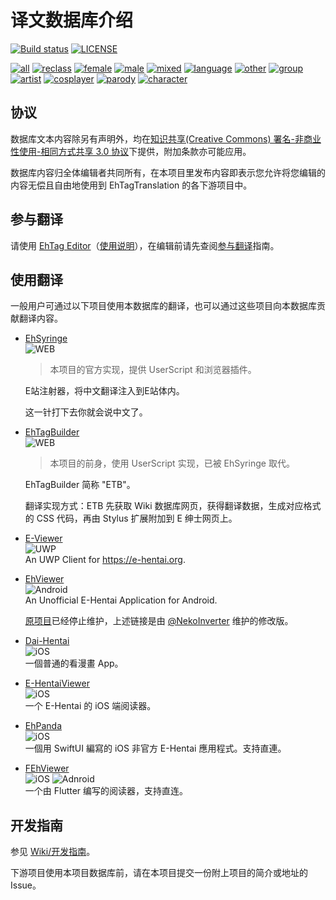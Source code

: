 译文数据库介绍 
==================

[![Build status](../../workflows/build/badge.svg)](../../actions)
[![LICENSE](https://img.shields.io/badge/license-by--nc--sa-orange.svg?logo=creative-commons&logoColor=white)](LICENSE.md)

<!-- [![Commit](https://img.shields.io/endpoint?color=blueviolet&url=https://ehtt.herokuapp.com/database/~badge)](//github.com/EhTagTranslation/Database/tree/master)  -->
[![all](https://img.shields.io/endpoint?color=brightgreen&url=https://ehtt.herokuapp.com/database/all/~badge)](https://ehtt.vercel.app/list/all)
[![reclass](https://img.shields.io/endpoint?color=tomato&url=https://ehtt.herokuapp.com/database/reclass/~badge)](https://ehtt.vercel.app/list/reclass)
[![female](https://img.shields.io/endpoint?color=deeppink&url=https://ehtt.herokuapp.com/database/female/~badge)](https://ehtt.vercel.app/list/female)
[![male](https://img.shields.io/endpoint?color=slateblue&url=https://ehtt.herokuapp.com/database/male/~badge)](https://ehtt.vercel.app/list/male)
[![mixed](https://img.shields.io/endpoint?color=maroon&url=https://ehtt.herokuapp.com/database/mixed/~badge)](https://ehtt.vercel.app/list/mixed)
[![language](https://img.shields.io/endpoint?color=deepskyblue&url=https://ehtt.herokuapp.com/database/language/~badge)](https://ehtt.vercel.app/list/language)
[![other](https://img.shields.io/endpoint?color=lightgray&url=https://ehtt.herokuapp.com/database/other/~badge)](https://ehtt.vercel.app/list/other)
[![group](https://img.shields.io/endpoint?color=darkkhaki&url=https://ehtt.herokuapp.com/database/group/~badge)](https://ehtt.vercel.app/list/group)
[![artist](https://img.shields.io/endpoint?color=chocolate&url=https://ehtt.herokuapp.com/database/artist/~badge)](https://ehtt.vercel.app/list/artist)
[![cosplayer](https://img.shields.io/endpoint?color=olive&url=https://ehtt.herokuapp.com/database/cosplayer/~badge)](https://ehtt.vercel.app/list/cosplayer)
[![parody](https://img.shields.io/endpoint?color=darkviolet&url=https://ehtt.herokuapp.com/database/parody/~badge)](https://ehtt.vercel.app/list/parody)
[![character](https://img.shields.io/endpoint?color=cadetblue&url=https://ehtt.herokuapp.com/database/character/~badge)](https://ehtt.vercel.app/list/character)

## 协议

数据库文本内容除另有声明外，均在[知识共享(Creative Commons) 署名-非商业性使用-相同方式共享 3.0 协议](LICENSE.md)下提供，附加条款亦可能应用。

数据库内容归全体编辑者共同所有，在本项目里发布内容即表示您允许将您编辑的内容无偿且自由地使用到 EhTagTranslation 的各下游项目中。

## 参与翻译

请使用 [EhTag Editor](https://ehtt.vercel.app)（[使用说明](../../../Editor/wiki)），在编辑前请先查阅[参与翻译](../../wiki/参与翻译)指南。

## 使用翻译

一般用户可通过以下项目使用本数据库的翻译，也可以通过这些项目向本数据库贡献翻译内容。

* [EhSyringe](../../../EhSyringe)  
  ![WEB][plat-web]  
  > 本项目的官方实现，提供 UserScript 和浏览器插件。
  
  E站注射器，将中文翻译注入到E站体内。
  
  这一针打下去你就会说中文了。

* [EhTagBuilder](//github.com/Mapaler/EhTagTranslator/wiki/EhTagBuilder)  
  ![WEB][plat-web]  
  > 本项目的前身，使用 UserScript 实现，已被 EhSyringe 取代。

  EhTagBuilder 简称 "ETB"。

  翻译实现方式：ETB 先获取 Wiki 数据库网页，获得翻译数据，生成对应格式的 CSS 代码，再由 Stylus 扩展附加到 E 绅士网页上。

* [E-Viewer](//github.com/OpportunityLiu/E-Viewer)  
  ![UWP][plat-uwp]  
  An UWP Client for <https://e-hentai.org>.

* [EhViewer](//gitlab.com/NekoInverter/EhViewer)  
  ![Android][plat-android]  
  An Unofficial E-Hentai Application for Android.
  
  [原项目](//github.com/seven332/EhViewer)已经停止维护，上述链接是由 [@NekoInverter](//gitlab.com/NekoInverter) 维护的修改版。

* [Dai-Hentai](//github.com/DaidoujiChen/Dai-Hentai)  
  ![iOS][plat-ios]  
  一個普通的看漫畫 App。
  
* [E-HentaiViewer](//github.com/kayanouriko/E-HentaiViewer)  
  ![iOS][plat-ios]  
  一个 E-Hentai 的 iOS 端阅读器。
  
* [EhPanda](//ehpanda.app)  
  ![iOS][plat-ios]  
  一個用 SwiftUI 編寫的 iOS 非官方 E-Hentai 應用程式。支持直連。
  
* [FEhViewer](https://github.com/honjow/FEhViewer)  
  ![iOS][plat-ios]  ![Adnroid][plat-android]  
  一个由 Flutter 编写的阅读器，支持直连。
  
  
## 开发指南

参见 [Wiki/开发指南](../../wiki/开发指南)。

下游项目使用本项目数据库前，请在本项目提交一份附上项目的简介或地址的 Issue。

[plat-web]: https://img.shields.io/badge/platform-web-red.svg?logo=javascript
[plat-ios]: https://img.shields.io/badge/platform-iOS-lightgrey.svg?logo=apple
[plat-uwp]: https://img.shields.io/badge/platform-UWP-blue.svg?logo=windows
[plat-android]: https://img.shields.io/badge/platform-Android-brightgreen.svg?logo=android
